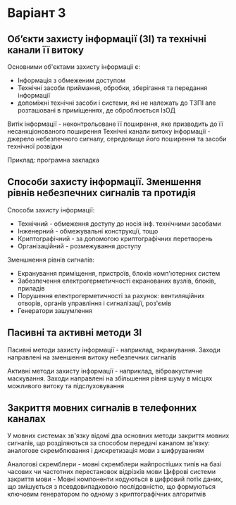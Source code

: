 # Варіант 3

## Об’єкти захисту інформації (ЗІ) та технічні канали її витоку

Основними об'єктами захисту інформаціі є:

- Інформація з обмеженим доступом
- Технічні засоби приймання, обробки, зберігання та передання інформації
- допоміжні технічні засоби і системи, які не належать до ТЗПІ але розташовані в приміщеннях, де оброблюється ІзОД

Витік інформації - неконтрольоване її поширення, яке призводить до її несанкціонованого поширення
Технічні канали витоку інформації - джерело небезпечного сигналу, середовище його поширення та засоби технічної розвідки

Приклад: програмна закладка

## Способи захисту інформації. Зменшення рівнів небезпечних сигналів та протидія


Способи захисту інформації:

- Технічний - обмеження доступу до носія інф. технічними засобами
- Інженерний - обмежувальні конструкції, тощо
- Криптографічний - за допомогою криптографічних перетворень
- Організаційний - розмежування доступу

Зменшнення рівнів сигналів:

- Екранування приміщення, пристроїв, блоків комп'ютерних систем
- Забезпечення електрогерметичності екранованих  вузлів,  блоків,  приладів
- Порушення  електрогерметичності  за  рахунок: вентиляційних  отворів,  органів  управління  і  сигналізації,  роз'ємів
- Генератори  зашумлення

## Пасивні та активні методи ЗІ

Пасивні методи захисту інформації - наприклад, экранування. Заходи направлені на зменшення витоку небезпечних сигналів

Активні методи захисту інформації - наприклад, віброакустичне маскування. Заходи направлені на збільшення рівня шуму в місцях можливого витоку та підслуховування

## Закриття мовних сигналів в телефонних каналах

У мовних системах зв'язку відомі два основних методи закриття мовних сигналів, що розділяються за способом передачі каналом зв'язку:
аналогове скремблювання і дискретизація мови з шифруванням

Аналогові скремблери - мовні скремблери найпростіших типів на базі часових чи частотних  перестановок  відрізків  мови
Цифрові  системи закриття мови - Мовні компоненти кодуються в цифровий потік даних, що змішується з псевдовипадковою послідовністю, що 
 формуються ключовим генератором по одному з криптографічних алгоритмів
